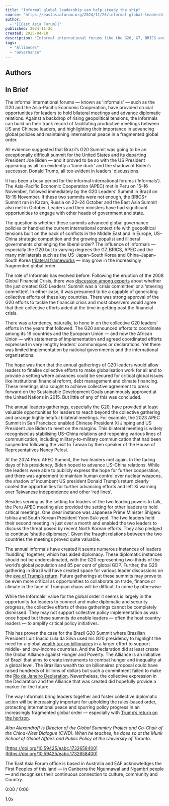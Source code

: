 ```yaml
---
title: "Informal global leadership can help steady the ship"
source: "https://eastasiaforum.org/2024/11/26/informal-global-leadership-can-help-steady-the-ship/"
author:
  - "[[East Asia Forum]]"
published: 2024-11-26
created: 2025-04-10
description: "Informal international forums like the G20, G7, BRICS and APEC can, hopefully, play a bigger part in strengthening global stability in the face of Trump’s comeback and an increasingly fragmented global order."
tags:
  - "Alliances"
  - "Governance"
---
```

## Authors

## In Brief

The informal international forums — known as 'informals' — such as the G20 and the Asia-Pacific Economic Cooperation, have provided crucial opportunities for leaders to hold bilateral meetings and advance diplomatic relations. Against a backdrop of rising geopolitical tensions, the informals can build on their track record of facilitating productive meetings between US and Chinese leaders, and highlighting their importance in advancing global policies and maintaining international peace in a fragmented global order.

All evidence suggested that Brazil’s G20 Summit was going to be an exceptionally difficult summit for the United States and its departing President Joe Biden — and it proved to be so with the US President appearing as all too evidently a ‘lame duck’ and the shadow of Biden’s successor, Donald Trump, all too evident in leaders’ discussions.

It has been a busy period for the informal international forums (‘Informals’). The Asia-Pacific Economic Cooperation (APEC) met in Peru on 15–16 November, followed immediately by the G20 Leaders’ Summit in Brazil on 18–19 November. If these two summits were not enough, the BRICS+ Summit ran in Kazan, Russia on 22–24 October and the East Asia Summit also met in October. Leaders and their ministers have had significant opportunities to engage with other heads of government and state.

The question is whether these summits advanced global governance policies or handled the current international context rife with geopolitical tensions built on the back of conflicts in the Middle East and in Europe, US–China strategic competition and the growing populist and illiberal governments challenging the liberal order? The influence of Informals — especially the G20 but to varying degrees the G7, BRICS, APEC and the many minilaterals such as the US–Japan–South Korea and China–Japan–South Korea [trilateral frameworks](https://eastasiaforum.org/2024/10/04/the-us-and-china-draw-strategic-triangles-in-northeast-asia/) — may grow in the increasingly fragmented global order.

The role of Informals has evolved before. Following the eruption of the 2008 Global Financial Crisis, there was [discussion among experts](https://www.cigionline.org/sites/default/files/g20_no_3_0.pdf) about whether the just created G20 Leaders’ Summit was a ‘crisis committee’ or a ‘steering committee’. In either case, it was presumed to be a capable of generating collective efforts of these key countries. There was strong approval of the G20 efforts to tackle the financial crisis and most observers would agree that their collective efforts aided at the time in getting past the financial crisis.

There was a tendency, naturally, to hone in on the collective G20 leaders’ efforts in the years that followed. The G20 announced efforts to coordinate among its 19 countries and the European Union — and now the African Union — with statements of implementation and agreed coordinated efforts expressed in very lengthy leaders’ communiques or declarations. Yet there was limited implementation by national governments and the international organisations.

The hope was then that the annual gatherings of G20 leaders would allow leaders to finalise collective efforts to make globalisation work for all and to provide a setting where advances could be secured for critical global issues like institutional financial reform, debt management and climate financing. These meetings also sought to achieve collective agreement to press forward on the Sustainable Development Goals unanimously approved at the United Nations in 2015. But little of any of this was concluded.

The annual leaders gatherings, especially the G20, have provided at least valuable opportunities for leaders to reach beyond the collective gathering and arrange highly helpful bilateral meetings. For example, the 2023 APEC Summit in San Francisco enabled Chinese President Xi Jinping and US President Joe Biden to meet on the margins. This bilateral meeting is widely recognised as stabilising US–China relations and reopening various lines of communication, including military-to-military communication that had been suspended following the visit to Taiwan by then speaker of the House of Representatives Nancy Pelosi.

At the 2024 Peru APEC Summit, the two leaders met again. In the fading days of his presidency, Biden hoped to advance US–China relations. While the leaders were able to publicly express the hope for further cooperation, and there was agreement to maintain human control over nuclear weapons, the shadow of incumbent US president Donald Trump’s return clearly cooled the opportunities for further advancing efforts and left Xi warning over Taiwanese independence and other ‘red lines’.

Besides serving as the setting for leaders of the two leading powers to talk, the Peru APEC meeting also provided the setting for other leaders to hold critical meetings. One clear instance was Japanese Prime Minister Shigeru Ishiba and South Korean President Yoon Suk-yeol. The two leaders held their second meeting in just over a month and enabled the two leaders to discuss the threat posed by recent North Korean efforts. They also pledged to continue ‘shuttle diplomacy’. Given the fraught relations between the two countries the meetings proved quite valuable.

The annual informals have created it seems numerous instances of leaders ‘huddling’ together, which has aided diplomacy. These diplomatic instances should not be underestimated, with the G20 representing two-thirds of the world’s global population and 85 per cent of global GDP. Further, the G20 gathering in Brazil will have created space for various leader discussions on the [eve of Trump’s return](https://eastasiaforum.org/2024/11/11/moving-beyond-the-shellshock-of-trumps-overwhelming-victory-to-an-asian-action-plan/). Future gatherings at these summits may prove to be even more critical as opportunities to collaborate on trade, finance or climate in the face of Trumpian chaos will be difficult to come by otherwise.

While the Informals’ value for the global order it seems is largely in the opportunity for leaders to connect and make diplomatic and security progress, the collective efforts of these gatherings cannot be completely dismissed. They may not support collective policy implementation as was once hoped but these summits do enable leaders — often the host country leaders — to amplify critical policy initiatives.

This has proven the case for the Brazil G20 Summit where Brazilian President Luiz Inacio Lula da Silva used his G20 presidency to highlight the need for a global [wealth tax on billionaires](https://www.wilsoncenter.org/blog-post/brazils-proposal-tax-super-rich) in a larger effort to support middle- and low-income countries. And the Declaration did at least create the Global Alliance against Hunger and Poverty. The Alliance is an initiative of Brazil that aims to create instruments to combat hunger and inequality at a global level. The Brazilian wealth tax on billionaires proposal could have raised hundreds of billions of dollars but such a commitment failed to make the [Rio de Janeiro Declaration](https://www.consilium.europa.eu/media/l11hh2mb/g20-rio-de-janeiro-leaders-declaration-final.pdf). Nevertheless, the collective expression in the Declaration and the Alliance that was created did hopefully provide a marker for the future.

The way Informals bring leaders together and foster collective diplomatic action will be increasingly important for upholding the rules-based order, protecting international peace and spurring policy progress in an increasingly fragmented global order — especially with [Trump’s return on the horizon](https://eastasiaforum.org/2024/11/18/time-for-a-regional-response-to-an-emboldened-trump/).

*Alan Alexandroff is Director of the Global Summitry Project and Co-Chair of the China-West Dialogue (CWD). When he teaches, he does so at the Munk School of Global Affairs and Public Policy at the University of Toronto.*

[https://doi.org/10.59425/eabc.1732658400](https://doi.org/10.59425/eabc.1732658400)

The East Asia Forum office is based in Australia and EAF acknowledges the First Peoples of this land — in Canberra the Ngunnawal and Ngambri people — and recognises their continuous connection to culture, community and Country.

0:00 / 0:00

1.0x
